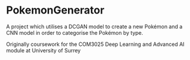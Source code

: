 # PokemonGenerator

A project which utilises a DCGAN model to create a new Pokémon and a CNN model in order to categorise the Pokémon by type. 

Originally coursework for the COM3025 Deep Learning and Advanced AI module at University of Surrey
